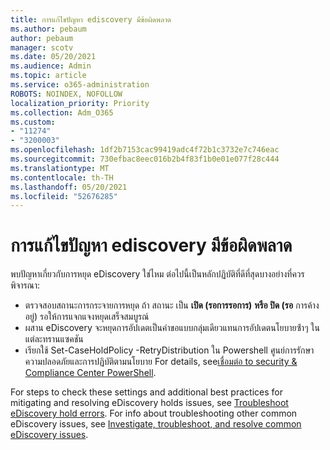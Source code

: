 ```yaml
---
title: การแก้ไขปัญหา ediscovery มีข้อผิดพลาด
ms.author: pebaum
author: pebaum
manager: scotv
ms.date: 05/20/2021
ms.audience: Admin
ms.topic: article
ms.service: o365-administration
ROBOTS: NOINDEX, NOFOLLOW
localization_priority: Priority
ms.collection: Adm_O365
ms.custom:
- "11274"
- "3200003"
ms.openlocfilehash: 1df2b7153cac99419adc4f72b1c3732e7c746eac
ms.sourcegitcommit: 730efbac8eec016b2b4f83f1b0e01e077f28c444
ms.translationtype: MT
ms.contentlocale: th-TH
ms.lasthandoff: 05/20/2021
ms.locfileid: "52676285"
---
```

# <a name="troubleshooting-ediscovery-holds-errors"></a>การแก้ไขปัญหา ediscovery มีข้อผิดพลาด

พบปัญหาเกี่ยวกับการหยุด eDiscovery ใช่ไหม ต่อไปนี้เป็นหลักปฏิบัติที่ดีที่สุดบางอย่างที่ควรพิจารณา:

- ตรวจสอบสถานะการกระจายการหยุด  ถ้า สถานะ เป็น **เปิด (รอการรอการ)** **หรือ ปิด (รอ** การค้างอยู่) รอให้การแจกแจงหยุดเสร็จสมบูรณ์
- ผสาน eDiscovery จะหยุดการอัปเดตเป็นคําขอแบบกลุ่มเดียวแทนการอัปเดตนโยบายซ้ําๆ ในแต่ละทรานแซคชัน
- เรียกใช้ Set-CaseHoldPolicy <policyname> -RetryDistribution ใน Powershell ศูนย์การรักษาความปลอดภัยและการปฏิบัติตามนโยบาย For details, see[เชื่อมต่อ to security & Compliance Center PowerShell](/powershell/exchange/connect-to-scc-powershell).

For steps to check these settings and additional best practices for mitigating and resolving eDiscovery holds issues, see [Troubleshoot eDiscovery hold errors](/microsoft-365/compliance/hold-distribution-errors).
For info about troubleshooting other common eDiscovery issues, see [Investigate, troubleshoot, and resolve common eDiscovery issues](/microsoft-365/compliance/ediscovery-troubleshooting-common-issues).
